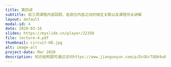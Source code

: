 ```yaml
---
title: 第四讲
subtitle: 前三周课程内容回顾、各部分内容之间的相互关联以及课程作业讲解
layout: default
modal-id: 4
date: 2020-03-16
slides: https://myslide.cn/player/22358
file: lecture-4.pdf
thumbnail: circuit-HD.jpg
alt: image-alt
project-date: Mar 2020
description: 知识结构图可通过访问https://www.jianguoyun.com/p/DcOGrTQQk9u0Bhjf3PUC获取
---
```


